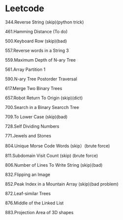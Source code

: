 # Leetcode

344.Reverse String (skip)(python trick)

461.Hamming Distance (To do)

500.Keyboard Row (skip)(bad)

557.Reverse words in a String 3

559.Maximum Depth of N-ary Tree

561.Array Partition 1

590.N-ary Tree Postorder Traversal

617.Merge Two Binary Trees

657.Robot Return To Origin (skip)(dict)

700.Search in a Binary Searcch Tree

709.To Lower Case (skip)(bad)

728.Self Dividing Numbers

771.Jewels and Stones

804.Unique Morse Code Words (skip）(brute force)

811.Subdomain Visit Count (skip) (brute force)

806.Number of Lines To Write String (skip)(bad)

832.Flipping an Image

852.Peak Index in a Mountain Array (skip)(bad problem)

872.Leaf-similar Trees

876.Middle of the Linked List

883.Projection Area of 3D shapes